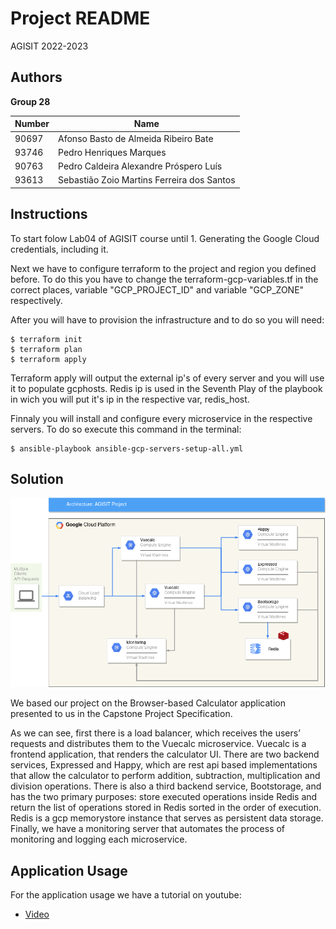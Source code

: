 # Project README

AGISIT 2022-2023

## Authors 

**Group 28**

| Number | Name                                       | 
| -------|--------------------------------------------| 
| 90697  | Afonso Basto de Almeida Ribeiro Bate       |           
| 93746  | Pedro Henriques Marques                    |
| 90763  | Pedro Caldeira Alexandre Próspero Luís     | 
| 93613  | Sebastião Zoio Martins Ferreira dos Santos |  

## Instructions

To start folow Lab04 of AGISIT course until 1. Generating the Google Cloud credentials, including it.

Next we have to configure terraform to the project and region you defined before. To do this you have to change the terraform-gcp-variables.tf in the correct places, variable "GCP_PROJECT_ID" and variable "GCP_ZONE" respectively. 

After you will have to provision the infrastructure and to do so you will need:
``` 
$ terraform init
$ terraform plan
$ terraform apply
```
Terraform apply will output the external ip's of every server and you will use it to populate gcphosts. Redis ip is used in the Seventh Play of the playbook in wich you will put it's ip in the respective var, redis_host.

Finnaly you will install and configure every microservice in the respective servers. To do so execute this command in the terminal:
```
$ ansible-playbook ansible-gcp-servers-setup-all.yml
```

## Solution

![Diagram](Architecture.png)

We based our project on the Browser-based Calculator application presented to us in the Capstone Project Specification. 

As we can see, first there is a load balancer, which receives the users’ requests and distributes them to the Vuecalc microservice. Vuecalc is a frontend application, that renders the calculator UI. There are two backend services, Expressed and Happy, which are rest api based implementations that allow the calculator to perform addition, subtraction, multiplication and division operations. There is also a third backend service, Bootstorage, and has the two primary purposes: store executed operations inside Redis and return the list of operations stored in Redis sorted in the order of execution. Redis is a gcp memorystore instance that serves as persistent data storage. Finally, we have a monitoring server that automates the process of monitoring and logging each microservice.

## Application Usage

For the application usage we have a tutorial on youtube:

- [Video](https://www.youtube.com/watch?v=wOqEbsOVv74&ab_channel=PedroMarques)
